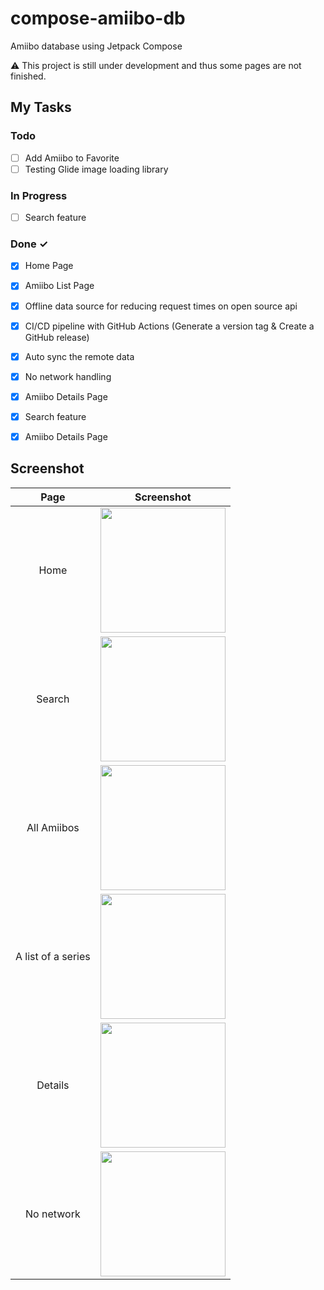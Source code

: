 # compose-amiibo-db
Amiibo database using Jetpack Compose

:warning: This project is still under development and thus some pages are not finished.

## My Tasks
### Todo

- [ ] Add Amiibo to Favorite
- [ ] Testing Glide image loading library

### In Progress

- [ ] Search feature

### Done ✓

- [x] Home Page
- [x] Amiibo List Page
- [x] Offline data source for reducing request times on open source api 
- [x] CI/CD pipeline with GitHub Actions (Generate a version tag & Create a GitHub release)
- [x] Auto sync the remote data
- [x] No network handling
- [x] Amiibo Details Page
- [x] Search feature
- [x] Amiibo Details Page


## Screenshot
| Page  | Screenshot |
| :---: | ------------- |
| Home  | <img src="https://user-images.githubusercontent.com/103634274/221555385-7d395c96-ccd1-4004-9ddf-645b624c4700.png" width="200"> |
| Search | <img src="https://user-images.githubusercontent.com/103634274/221555810-73c0d0c6-ae99-467d-ab6f-a7612e0d5236.png" width="200"> |
| All Amiibos | <img src="https://user-images.githubusercontent.com/103634274/210013838-df6fbf1f-ecdb-412c-a942-3580e8e071d0.png" width="200">  |
| A list of a series  | <img src="https://user-images.githubusercontent.com/103634274/210013841-aa9e7c12-1f85-444a-9108-4bda0ab8df0b.png" width="200">  |
| Details | <img src="https://user-images.githubusercontent.com/103634274/221556145-26f0a69c-bdf2-4833-a289-76eeb037573d.png" width="200"> |
| No network  | <img src="https://user-images.githubusercontent.com/103634274/219901887-255aad7c-495c-4227-87a3-9d827b455678.png" width="200">  |
